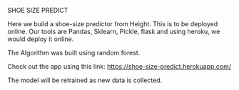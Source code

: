 SHOE SIZE PREDICT

Here we build a shoe-size predictor from Height. This is to be deployed online. Our tools are Pandas, Sklearn, Pickle, flask and using heroku, we would deploy it online.


The Algorithm was built using random forest. 

Check out the app using this link: https://shoe-size-predict.herokuapp.com/

The model will be retrained as new data is collected.
